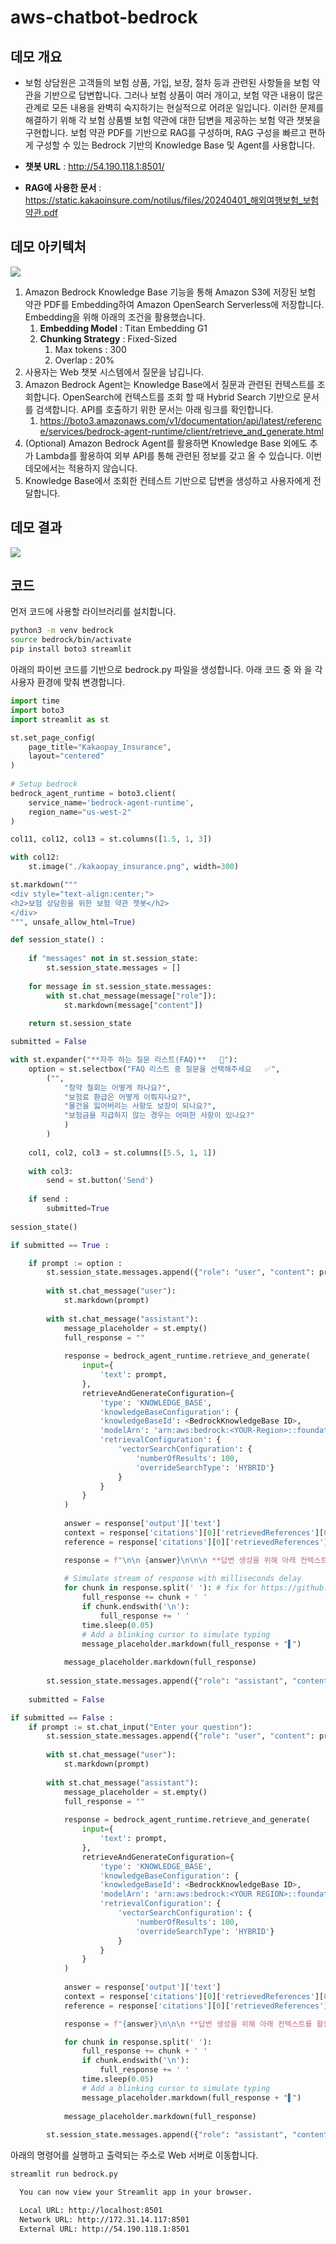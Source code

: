 # aws-chatbot-bedrock

## 데모 개요

- 보험 상담원은 고객들의 보험 상품, 가입, 보장, 절차 등과 관련된 사항들을 보험 약관을 기반으로 답변합니다. 그러나 보험 상품이 여러 개이고, 보험 약관 내용이 많은 관계로 모든 내용을 완벽히 숙지하기는 현실적으로 어려운 일입니다. 이러한 문제를 해결하기 위해 각 보험 상품별 보험 약관에 대한 답변을 제공하는 보험 약관 챗봇을 구현합니다. 보험 약관 PDF를 기반으로 RAG를 구성하며, RAG 구성을 빠르고 편하게 구성할 수 있는 Bedrock 기반의 Knowledge Base 및 Agent를 사용합니다.

- **챗봇 URL** : http://54.190.118.1:8501/

- **RAG에 사용한 문서** : https://static.kakaoinsure.com/notilus/files/20240401_해외여행보험_보험약관.pdf

## 데모 아키텍처
<img src="/architecture.png"></img>

1. Amazon Bedrock Knowledge Base 기능을 통해 Amazon S3에 저장된 보험 약관 PDF를 Embedding하여 Amazon OpenSearch Serverless에 저장합니다. Embedding을 위해 아래의 조건을 활용했습니다.
    1. **Embedding Model** : Titan Embedding G1
    2. **Chunking Strategy** : Fixed-Sized
        1. Max tokens : 300
        2. Overlap : 20%
2. 사용자는 Web 챗봇 시스템에서 질문을 남깁니다.
3. Amazon Bedrock Agent는 Knowledge Base에서 질문과 관련된 컨텍스트를 조회합니다. OpenSearch에 컨텍스트를 조회 할 때 Hybrid Search 기반으로 문서를 검색합니다. API를 호출하기 위한 문서는 아래 링크를 확인합니다.
    1. https://boto3.amazonaws.com/v1/documentation/api/latest/reference/services/bedrock-agent-runtime/client/retrieve_and_generate.html
4. (Optional) Amazon Bedrock Agent를 활용하면 Knowledge Base 외에도 추가 Lambda를 활용하여 외부 API를 통해 관련된 정보를 갖고 올 수 있습니다. 이번 데모에서는 적용하지 않습니다.
5. Knowledge Base에서 조회한 컨테스트 기반으로 답변을 생성하고 사용자에게 전달합니다.

## 데모 결과
<img src="/demo_result.png"></img>

## 코드
먼저 코드에 사용할 라이브러리를 설치합니다.

```bash
python3 -m venv bedrock
source bedrock/bin/activate
pip install boto3 streamlit
```

아래의 파이썬 코드를 기반으로 bedrock.py 파일을 생성합니다. 아래 코드 중 <BedrockKnowledgeBase ID>와 <Your Region>을 각 사용자 환경에 맞춰 변경합니다.

```python
import time
import boto3
import streamlit as st

st.set_page_config(
    page_title="Kakaopay_Insurance",
    layout="centered"
)
       
# Setup bedrock
bedrock_agent_runtime = boto3.client(
    service_name='bedrock-agent-runtime',
    region_name="us-west-2"
)

col11, col12, col13 = st.columns([1.5, 1, 3])

with col12:
    st.image("./kakaopay_insurance.png", width=300)

st.markdown("""
<div style="text-align:center;">
<h2>보험 상담원을 위한 보험 약관 챗봇</h2>
</div>
""", unsafe_allow_html=True)

def session_state() :
    
    if "messages" not in st.session_state:
        st.session_state.messages = []
    
    for message in st.session_state.messages:
        with st.chat_message(message["role"]):
            st.markdown(message["content"])
    
    return st.session_state

submitted = False

with st.expander("**자주 하는 질문 리스트(FAQ)**   📌"):
    option = st.selectbox("FAQ 리스트 중 질문을 선택해주세요   ✅",
        ("",
            "청약 철회는 어떻게 하나요?",
            "보험료 환급은 어떻게 이뤄지나요?",
            "물건을 잃어버리는 사항도 보장이 되나요?",
            "보험금을 지급하지 않는 경우는 어떠한 사항이 있나요?"
            )
        )
    
    col1, col2, col3 = st.columns([5.5, 1, 1])
            
    with col3:
        send = st.button('Send')
        
    if send :
        submitted=True
        
session_state()

if submitted == True :

    if prompt := option :
        st.session_state.messages.append({"role": "user", "content": prompt})
        
        with st.chat_message("user"):
            st.markdown(prompt)
    
        with st.chat_message("assistant"):
            message_placeholder = st.empty()
            full_response = ""
            
            response = bedrock_agent_runtime.retrieve_and_generate(
                input={
                    'text': prompt,
                },
                retrieveAndGenerateConfiguration={
                    'type': 'KNOWLEDGE_BASE',
                    'knowledgeBaseConfiguration': {
                    'knowledgeBaseId': <BedrockKnowledgeBase ID>,
                    'modelArn': 'arn:aws:bedrock:<YOUR-Region>::foundation-model/anthropic.claude-3-sonnet-20240229-v1:0',
                    'retrievalConfiguration': {
                        'vectorSearchConfiguration': {
                            'numberOfResults': 100,
                            'overrideSearchType': 'HYBRID'}
                        }
                    }
                }
            )
            
            answer = response['output']['text']
            context = response['citations'][0]['retrievedReferences'][0]['content']['text']
            reference = response['citations'][0]['retrievedReferences'][0]['location']['s3Location']['uri']

            response = f"\n\n {answer}\n\n\n **답변 생성을 위해 아래 컨텍스트를 활용했습니다.**\n\n {context}\n\n\n **문서 출처** : {reference}"
    
            # Simulate stream of response with milliseconds delay
            for chunk in response.split(' '): # fix for https://github.com/streamlit/streamlit/issues/868
                full_response += chunk + ' '
                if chunk.endswith('\n'):
                    full_response += ' '
                time.sleep(0.05)
                # Add a blinking cursor to simulate typing
                message_placeholder.markdown(full_response + "▌")
    
            message_placeholder.markdown(full_response)
    
        st.session_state.messages.append({"role": "assistant", "content": full_response})
    
    submitted = False

if submitted == False :
    if prompt := st.chat_input("Enter your question"):
        st.session_state.messages.append({"role": "user", "content": prompt})
        
        with st.chat_message("user"):
            st.markdown(prompt)
    
        with st.chat_message("assistant"):
            message_placeholder = st.empty()
            full_response = ""
            
            response = bedrock_agent_runtime.retrieve_and_generate(
                input={
                    'text': prompt,
                },
                retrieveAndGenerateConfiguration={
                    'type': 'KNOWLEDGE_BASE',
                    'knowledgeBaseConfiguration': {
                    'knowledgeBaseId': <BedrockKnowledgeBase ID>,
                    'modelArn': 'arn:aws:bedrock:<YOUR REGION>::foundation-model/anthropic.claude-3-sonnet-20240229-v1:0',
                    'retrievalConfiguration': {
                        'vectorSearchConfiguration': {
                            'numberOfResults': 100,
                            'overrideSearchType': 'HYBRID'}
                        }
                    }
                }
            )
            
            answer = response['output']['text']
            context = response['citations'][0]['retrievedReferences'][0]['content']['text']
            reference = response['citations'][0]['retrievedReferences'][0]['location']['s3Location']['uri']

            response = f"{answer}\n\n\n **답변 생성을 위해 아래 컨텍스트를 활용했습니다.**\n\n {context}\n\n\n **문서 출처** : {reference}"

            for chunk in response.split(' '): 
                full_response += chunk + ' '
                if chunk.endswith('\n'):
                    full_response += ' '
                time.sleep(0.05)
                # Add a blinking cursor to simulate typing
                message_placeholder.markdown(full_response + "▌")
    
            message_placeholder.markdown(full_response)
    
        st.session_state.messages.append({"role": "assistant", "content": full_response})

```

아래의 명령어를 실행하고 출력되는 주소로 Web 서버로 이동합니다.
```bash
streamlit run bedrock.py

  You can now view your Streamlit app in your browser.

  Local URL: http://localhost:8501
  Network URL: http://172.31.14.117:8501
  External URL: http://54.190.118.1:8501
```